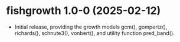 # fishgrowth 1.0-0 (2025-02-12)

* Initial release, providing the growth models gcm(), gompertz(), richards(),
  schnute3(), vonbert(), and utility function pred_band().
